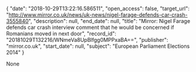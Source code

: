 {
  "date": "2018-10-29T13:22:16.586511", 
  "open_access": false, 
  "target_url": "http://www.mirror.co.uk/news/uk-news/nigel-farage-defends-car-crash-3555840", 
  "description": null, 
  "end_date": null, 
  "title": "Mirror: Nigel Farage defends car crash interview comment that he would be concerned if Romanians moved in next door", 
  "record_id": "20181029T132216/WNmeVa8UpBlfgg0MPPxaBA==", 
  "publisher": "mirror.co.uk", 
  "start_date": null, 
  "subject": "European Parliament Elections 2014"
}

None